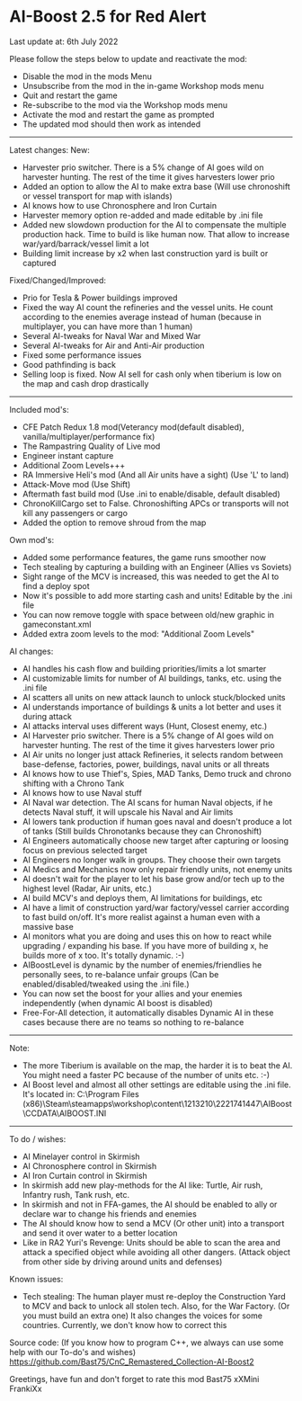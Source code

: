 # AI-Boost 2.5 for Red Alert
Last update at: 6th July 2022

Please follow the steps below to update and reactivate the mod:
- Disable the mod in the mods Menu
- Unsubscribe from the mod in the in-game Workshop mods menu
- Quit and restart the game
- Re-subscribe to the mod via the Workshop mods menu
- Activate the mod and restart the game as prompted
- The updated mod should then work as intended

--- 

Latest changes:
New:
- Harvester prio switcher. There is a 5% change of AI goes wild on harvester hunting. The rest of the time it gives harvesters lower prio
- Added an option to allow the AI to make extra base (Will use chronoshift or vessel transport for map with islands)
- AI knows how to use Chronosphere and Iron Curtain
- Harvester memory option re-added and made editable by .ini file
- Added new slowdown production for the AI to compensate the multiple production hack. Time to build is like human now. That allow to increase war/yard/barrack/vessel limit a lot
- Building limit increase by x2 when last construction yard is built or captured

Fixed/Changed/Improved:
- Prio for Tesla & Power buildings improved
- Fixed the way AI count the refineries and the vessel units. He count according to the enemies average instead of human (because in multiplayer, you can have more than 1 human)
- Several AI-tweaks for Naval War and Mixed War
- Several AI-tweaks for Air and Anti-Air production
- Fixed some performance issues
- Good pathfinding is back
- Selling loop is fixed. Now AI sell for cash only when tiberium is low on the map and cash drop drastically

---

Included mod's:
- CFE Patch Redux 1.8 mod(Veterancy mod(default disabled), vanilla/multiplayer/performance fix)
- The Rampastring Quality of Live mod
- Engineer instant capture
- Additional Zoom Levels+++
- RA Immersive Heli's mod (And all Air units have a sight) (Use 'L' to land)
- Attack-Move mod (Use Shift)
- Aftermath fast build mod (Use .ini to enable/disable, default disabled)
- ChronoKillCargo set to False. Chronoshifting APCs or transports will not kill any passengers or cargo
- Added the option to remove shroud from the map

Own mod's:
- Added some performance features, the game runs smoother now
- Tech stealing by capturing a building with an Engineer (Allies vs Soviets)
- Sight range of the MCV is increased, this was needed to get the AI to find a deploy spot
- Now it's possible to add more starting cash and units! Editable by the .ini file
- You can now remove toggle with space between old/new graphic in gameconstant.xml
- Added extra zoom levels to the mod: "Additional Zoom Levels"

AI changes:
- AI handles his cash flow and building priorities/limits a lot smarter
- AI customizable limits for number of AI buildings, tanks, etc. using the .ini file
- AI scatters all units on new attack launch to unlock stuck/blocked units
- AI understands importance of buildings & units a lot better and uses it during attack
- AI attacks interval uses different ways (Hunt, Closest enemy, etc.)
- AI Harvester prio switcher. There is a 5% change of AI goes wild on harvester hunting. The rest of the time it gives harvesters lower prio
- AI Air units no longer just attack Refineries, it selects random between base-defense, factories, power, buildings, naval units or all threats
- AI knows how to use Thief's, Spies, MAD Tanks, Demo truck and chrono shifting with a Chrono Tank
- AI knows how to use Naval stuff
- AI Naval war detection. The AI scans for human Naval objects, if he detects Naval stuff, it will upscale his Naval and Air limits
- AI lowers tank production if human goes naval and doesn't produce a lot of tanks (Still builds Chronotanks because they can Chronoshift)
- AI Engineers automatically choose new target after capturing or loosing focus on previous selected target
- AI Engineers no longer walk in groups. They choose their own targets
- AI Medics and Mechanics now only repair friendly units, not enemy units
- AI doesn't wait for the player to let his base grow and/or tech up to the highest level (Radar, Air units, etc.)
- AI build MCV's and deploys them, AI limitations for buildings, etc
- AI have a limit of construction yard/war factory/vessel carrier according to fast build on/off. It's more realist against a human even with a massive base
- AI monitors what you are doing and uses this on how to react while upgrading / expanding his base. If you have more of building x, he builds more of x too. It's totally dynamic. :-)
- AIBoostLevel is dynamic by the number of enemies/friendlies he personally sees, to re-balance unfair groups (Can be enabled/disabled/tweaked using the .ini file.)
- You can now set the boost for your allies and your enemies independently (when dynamic AI boost is disabled)
- Free-For-All detection, it automatically disables Dynamic AI in these cases because there are no teams so nothing to re-balance

---

Note:
- The more Tiberium is available on the map, the harder it is to beat the AI. You might need a faster PC because of the number of units etc.  :-)
- AI Boost level and almost all other settings are editable using the .ini file. It's located in: C:\Program Files (x86)\Steam\steamapps\workshop\content\1213210\2221741447\AIBoost\CCDATA\AIBOOST.INI

---

To do / wishes:
- AI Minelayer control in Skirmish
- AI Chronosphere control in Skirmish
- AI Iron Curtain control in Skirmish
- In skirmish add new play-methods for the AI like: Turtle, Air rush, Infantry rush, Tank rush, etc.
- In skirmish and not in FFA-games, the AI should be enabled to ally or declare war to change his friends and enemies
- The AI should know how to send a MCV (Or other unit) into a transport and send it over water to a better location
- Like in RA2 Yuri's Revenge: Units should be able to scan the area and attack a specified object while avoiding all other dangers. (Attack object from other side by driving around units and defenses)

Known issues:
- Tech stealing:
The human player must re-deploy the Construction Yard to MCV and back to unlock all stolen tech. Also, for the War Factory. (Or you must build an extra one)
It also changes the voices for some countries. Currently, we don't know how to correct this

Source code: (If you know how to program C++, we always can use some help with our To-do's and wishes)
https://github.com/Bast75/CnC_Remastered_Collection-AI-Boost2


Greetings, have fun and don't forget to rate this mod
Bast75
xXMini FrankiXx
